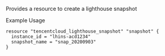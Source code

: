 Provides a resource to create a lighthouse snapshot

Example Usage

```hcl
resource "tencentcloud_lighthouse_snapshot" "snapshot" {
  instance_id = "lhins-acd1234"
  snapshot_name = "snap_20200903"
}
```